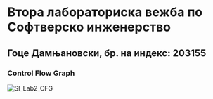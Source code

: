 # Втора лабораториска вежба по Софтверско инженерство
## Гоце Дамњановски, бр. на индекс: 203155
### Control Flow Graph
![SI_Lab2_CFG](https://github.com/goce-damnjanovski/SI_2024_lab2_203155/assets/25536314/cdaf87cf-f890-4b4e-9a56-976001b94864)
